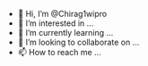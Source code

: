 - 👋 Hi, I’m @Chirag1wipro
- 👀 I’m interested in ...
- 🌱 I’m currently learning ...
- 💞️ I’m looking to collaborate on ...
- 📫 How to reach me ...

<!---
Chirag1wipro/Chirag1wipro is a ✨ special ✨ repository because its `README.md` (this file) appears on your GitHub profile.
You can click the Preview link to take a look at your changes.
--->
